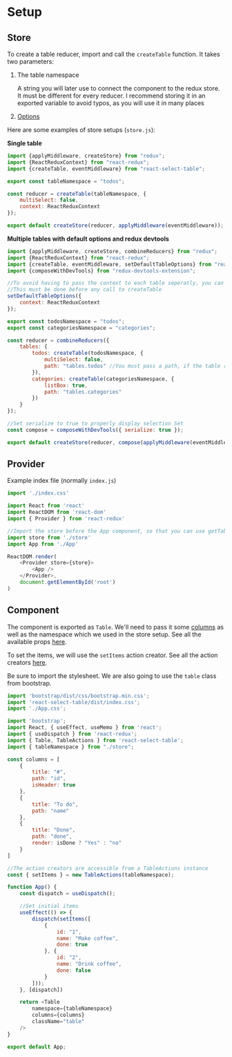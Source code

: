 # Setup

## Store

To create a table reducer, import and call the `createTable` function. It takes two parameters:

1. The table namespace

   A string you will later use to connect the component to the redux store. It must be different for every reducer. I recommend storing it in an exported variable to avoid typos, as you will use it in many places

2. [Options](./options.md)

Here are some examples of store setups (`store.js`):

**Single table**

```javascript
import {applyMiddleware, createStore} from "redux";
import {ReactReduxContext} from "react-redux";
import {createTable, eventMiddleware} from "react-select-table";

export const tableNamespace = "todos";

const reducer = createTable(tableNamespace, {
    multiSelect: false,
    context: ReactReduxContext
});

export default createStore(reducer, applyMiddleware(eventMiddleware));
```

**Multiple tables with default options and redux devtools**

```javascript
import {applyMiddleware, createStore, combineReducers} from "redux";
import {ReactReduxContext} from "react-redux";
import {createTable, eventMiddleware, setDefaultTableOptions} from "react-select-table";
import {composeWithDevTools} from "redux-devtools-extension";

//To avoid having to pass the context to each table seperatly, you can set it as default.
//This must be done before any call to createTable
setDefaultTableOptions({
    context: ReactReduxContext
});

export const todosNamespace = "todos";
export const categoriesNamespace = "categories";

const reducer = combineReducers({
    tables: {
        todos: createTable(todosNamespace, {
            multiSelect: false,
            path: "tables.todos" //You must pass a path, if the table reducer isn't the root
        }),
        categories: createTable(categoriesNamespace, {
            listBox: true,
            path: "tables.categories"
        })
    }
});

//Set serialize to true to properly display selection Set
const compose = composeWithDevTools({ serialize: true });

export default createStore(reducer, compose(applyMiddleware(eventMiddleware)));
```

## Provider

Example index file (normally `index.js`)

```javascript
import './index.css'

import React from 'react'
import ReactDOM from 'react-dom'
import { Provider } from 'react-redux'

//Import the store before the App component, so that you can use getTableUtils
import store from './store'
import App from './App'

ReactDOM.render(
    <Provider store={store}>
   		<App />
    </Provider>,
    document.getElementById('root')
)
```

## Component

The component is exported as `Table`.  We'll need to pass it some [columns](./column.md) as well as the namespace which we used in the store setup. See all the available props [here](./component.md).

To set the items, we will use the `setItems` action creator. See all the action creators [here](./actions.md).

Be sure to import the stylesheet. We are also going to use the `table` class from bootstrap.

```javascript
import 'bootstrap/dist/css/bootstrap.min.css';
import 'react-select-table/dist/index.css';
import './App.css';

import 'bootstrap';
import React, { useEffect, useMemo } from 'react';
import { useDispatch } from 'react-redux';
import { Table, TableActions } from 'react-select-table';
import { tableNamespace } from "./store";

const columns = [
    {
        title: "#",
        path: "id",
        isHeader: true
    },
    {
        title: "To do",
        path: "name"
    },
    {
        title: "Done",
        path: "done",
        render: isDone ? "Yes" : "no"
    }
]

//The action creators are accessible from a TableActions instance
const { setItems } = new TableActions(tableNamespace);

function App() {
    const dispatch = useDispatch();

    //Set initial items
    useEffect(() => {
    	dispatch(setItems([
            {
                id: "1",
                name: "Make coffee",
                done: true
            }, {
                id: "2",
                name: "Drink coffee",
                done: false
            }
        ]));
    }, [dispatch])

    return <Table
    	namespace={tableNamespace}
    	columns={columns}
    	className="table"
    />
}

export default App;
```

